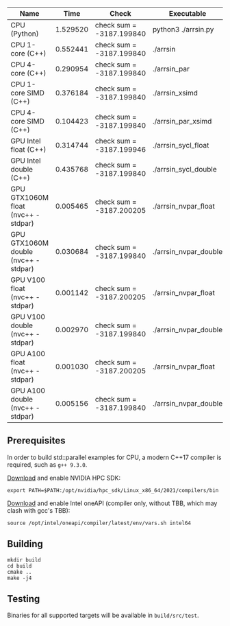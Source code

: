 Name | Time | Check | Executable
--- | --- | --- | ---
CPU (Python) | 1.529520 | check sum = -3187.199840 | python3 ./arrsin.py
CPU 1-core (C++) | 0.552441 | check sum = -3187.199840 | ./arrsin
CPU 4-core (C++) | 0.290954 | check sum = -3187.199840 | ./arrsin_par
CPU 1-core SIMD (C++) | 0.376184 | check sum = -3187.199840 | ./arrsin_xsimd
CPU 4-core SIMD (C++) | 0.104423 | check sum = -3187.199840 | ./arrsin_par_xsimd
GPU Intel float (C++) | 0.314744 | check sum = -3187.199946 | ./arrsin_sycl_float
GPU Intel double (C++) | 0.435768 | check sum = -3187.199840 | ./arrsin_sycl_double
GPU GTX1060M float (nvc++ -stdpar) | 0.005465 | check sum = -3187.200205 | ./arrsin_nvpar_float
GPU GTX1060M double (nvc++ -stdpar) | 0.030684 | check sum = -3187.199840 | ./arrsin_nvpar_double
GPU V100 float (nvc++ -stdpar) | 0.001142 | check sum = -3187.200205 | ./arrsin_nvpar_float
GPU V100 double (nvc++ -stdpar) | 0.002970 | check sum = -3187.199840 | ./arrsin_nvpar_double
GPU A100 float (nvc++ -stdpar) | 0.001030 | check sum = -3187.200205 | ./arrsin_nvpar_float
GPU A100 double (nvc++ -stdpar) | 0.005156 | check sum = -3187.199840 | ./arrsin_nvpar_double

## Prerequisites

In order to build std::parallel examples for CPU, a modern C++17 compiler is required, such as `g++ 9.3.0`.

[Download](https://developer.nvidia.com/hpc-sdk) and enable NVIDIA HPC SDK:

```
export PATH=$PATH:/opt/nvidia/hpc_sdk/Linux_x86_64/2021/compilers/bin
```

[Download](https://software.intel.com/content/www/us/en/develop/tools/oneapi/base-toolkit/download.html) and enable Intel oneAPI (compiler only, without TBB, which may clash with gcc's TBB):

```
source /opt/intel/oneapi/compiler/latest/env/vars.sh intel64
```

## Building

```
mkdir build
cd build
cmake ..
make -j4
```

## Testing

Binaries for all supported targets will be available in `build/src/test`.


